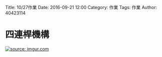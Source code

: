 Title: 10/27作業
Date: 2016-09-21 12:00
Category: 作業
Tags: 作業
Author:  40423114

四連桿機構
===
<!-- PELICAN_END_SUMMARY -->

<a href="http://imgur.com/lr3dVT2"><img src="http://i.imgur.com/lr3dVT2.png" title="source: imgur.com" /></a>